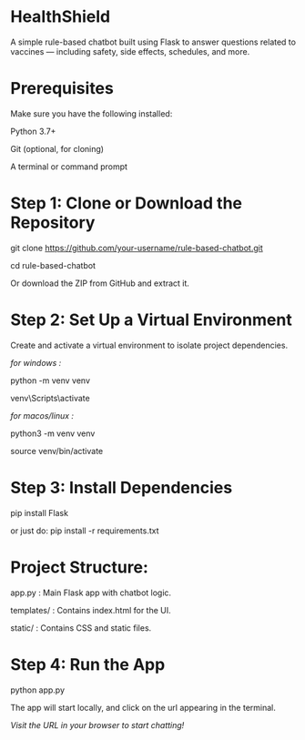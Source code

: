 
# HealthShield



A simple rule-based chatbot built using Flask to answer questions related to vaccines — including safety, side effects, schedules, and more.

# Prerequisites

Make sure you have the following installed:

 Python 3.7+

 Git (optional, for cloning)

 A terminal or command prompt

# Step 1: Clone or Download the Repository

git clone https://github.com/your-username/rule-based-chatbot.git

cd rule-based-chatbot

Or download the ZIP from GitHub and extract it.


# Step 2: Set Up a Virtual Environment

Create and activate a virtual environment to isolate project dependencies.

*for windows :*

python -m venv venv

venv\Scripts\activate

*for macos/linux :*

python3 -m venv venv

source venv/bin/activate

# Step 3: Install Dependencies

pip install Flask

or just do: pip install -r requirements.txt

# Project Structure:

app.py : Main Flask app with chatbot logic.

templates/ : Contains index.html for the UI.

static/ : Contains CSS and static files.


# Step 4: Run the App

python app.py

The app will start locally, and click on the url appearing in the terminal.

*Visit the URL in your browser to start chatting!*

